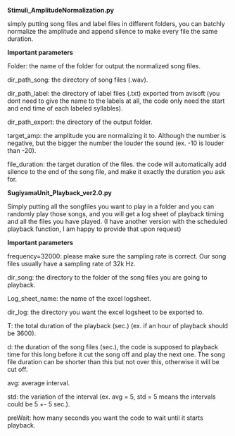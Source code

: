 **Stimuli_AmplitudeNormalization.py** 

simply putting song files and label files in different folders, you can batchly normalize the amplitude and append silence to make every file the same duration.

   **Important parameters**
   
   Folder: the name of the folder for output the normalized song files.
   
   dir_path_song: the directory of song files (.wav).
   
   dir_path_label: the directory of label files (.txt) exported from avisoft (you dont need to give the name to the labels at all, the code only need the start and end time of each labeled syllables).
   
   dir_path_export: the directory of the output folder.
   
   target_amp: the amplitude you are normalizing it to. Although the number is negative, but the bigger the number the louder the sound (ex. -10 is louder than -20).
   
   file_duration: the target duration of the files. the code will automatically add silence to the end of the song file, and make it exactly the duration you ask for.



   
**SugiyamaUnit_Playback_ver2.0.py**

Simply putting all the songfiles you want to play in a folder and you can randomly play those songs, and you will get a log sheet of playback timing and all the files you have played. (I have another version with the scheduled playback function, I am happy to provide that upon request)
   
   **Important parameters**
   
   frequency=32000: please make sure the sampling rate is correct. Our song files usually have a sampling rate of 32k Hz.
   
   dir_song: the directory to the folder of the song files you are going to playback.
   
   Log_sheet_name: the name of the excel logsheet.
   
   dir_log: the directory you want the excel logsheet to be exported to.
   
   T: the total duration of the playback (sec.) (ex. if an hour of playback should be 3600).
   
   d: the duration of the song files (sec.), the code is supposed to playback time for this long before it cut the song off and play the next one. The song file duration can be shorter than this but not over this, otherwise it will be cut off.
   
   avg: average interval.
   
   std: the variation of the interval (ex. avg = 5, std = 5 means the intervals could be 5 +- 5 sec.).
   
   preWait: how many seconds you want the code to wait until it starts playback.
